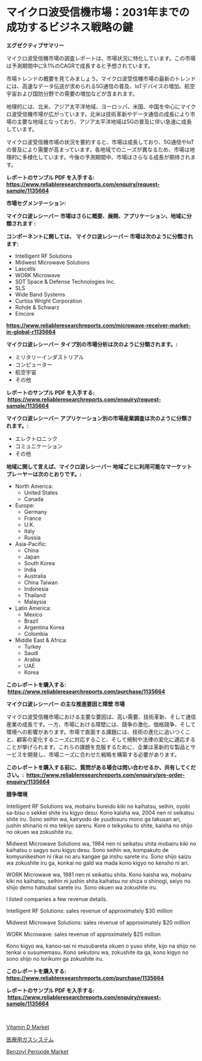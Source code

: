 <p><h1>マイクロ波受信機市場：2031年までの成功するビジネス戦略の鍵</h1></p><p><strong>エグゼクティブサマリー</strong></p>
<p><p>マイクロ波受信機市場の調査レポートは、市場状況に特化しています。この市場は予測期間中に9.1%のCAGRで成長すると予想されています。</p><p>市場トレンドの概要を見てみましょう。マイクロ波受信機市場の最新のトレンドには、高速なデータ伝送が求められる5G通信の普及、IoTデバイスの増加、航空宇宙および国防分野での需要の増加などが含まれます。</p><p>地理的には、北米、アジア太平洋地域、ヨーロッパ、米国、中国を中心にマイクロ波受信機市場が広がっています。北米は技術革新やデータ通信の成長により市場の主要な地域となっており、アジア太平洋地域は5Gの普及に伴い急速に成長しています。</p><p>マイクロ波受信機市場の状況を要約すると、市場は成長しており、5G通信やIoTの普及により需要が高まっています。各地域でのニーズが異なるため、市場は地理的に多様化しています。今後の予測期間中、市場はさらなる成長が期待されます。</p></p>
<p><strong>レポートのサンプル PDF を入手する: <a href="https://www.reliableresearchreports.com/enquiry/request-sample/1135664">https://www.reliableresearchreports.com/enquiry/request-sample/1135664</a></strong></p>
<p><strong>市場セグメンテーション:</strong></p>
<p><strong> マイクロ波レシーバー 市場はさらに概要、展開、アプリケーション、地域に分類されます :</strong></p>
<p><strong>コンポーネントに関しては、 マイクロ波レシーバー 市場は次のように分類されます: &nbsp;</strong></p>
<p><ul><li>Intelligent RF Solutions</li><li>Midwest Microwave Solutions</li><li>Lascells</li><li>WORK Microwave</li><li>SDT Space & Defense Technologies Inc.</li><li>SLS</li><li>Wide Band Systems</li><li>Curtiss Wright Corporation</li><li>Rohde & Schwarz</li><li>Emcore</li></ul></p>
<p><strong><a href="https://www.reliableresearchreports.com/microwave-receiver-market-in-global-r1135664">https://www.reliableresearchreports.com/microwave-receiver-market-in-global-r1135664</a></strong></p>
<p><strong> マイクロ波レシーバー タイプ別の市場分析は次のように分類されます。:</strong></p>
<p><ul><li>ミリタリーインダストリアル</li><li>コンピューター</li><li>航空宇宙</li><li>その他</li></ul></p>
<p><strong>レポートのサンプル PDF を入手する: &nbsp;<a href="https://www.reliableresearchreports.com/enquiry/request-sample/1135664">https://www.reliableresearchreports.com/enquiry/request-sample/1135664</a></strong></p>
<p><strong> マイクロ波レシーバー アプリケーション別の市場産業調査は次のように分類されます。:</strong></p>
<p><ul><li>エレクトロニック</li><li>コミュニケーション</li><li>その他</li></ul></p>
<p><strong>地域に関して言えば、マイクロ波レシーバー 地域ごとに利用可能なマーケットプレーヤーは次のとおりです。:</strong></p>
<p><ul>
    <li>
        North America:
        <ul>
            <li>United States</li>
            <li>Canada</li>
        </ul>
    </li>
    <li>
        Europe:
        <ul>
            <li>Germany</li>
            <li>France</li>
            <li>U.K.</li>
            <li>Italy</li>
            <li>Russia</li>
        </ul>
    </li>
    <li>
        Asia-Pacific:
        <ul>
            <li>China</li>
            <li>Japan</li>
            <li>South Korea</li>
            <li>India</li>
            <li>Australia</li>
            <li>China Taiwan</li>
            <li>Indonesia</li>
            <li>Thailand</li>
            <li>Malaysia</li>
        </ul>
    </li>
    <li>
        Latin America:
        <ul>
            <li>Mexico</li>
            <li>Brazil</li>
            <li>Argentina Korea</li>
            <li>Colombia</li>
        </ul>
    </li>
    <li>
        Middle East & Africa:
        <ul>
            <li>Turkey</li>
            <li>Saudi</li>
            <li>Arabia</li>
            <li>UAE</li>
            <li>Korea</li>
        </ul>
    </li>
    </ul></p>
<p><strong>このレポートを購入する: &nbsp;<a href="https://www.reliableresearchreports.com/purchase/1135664">https://www.reliableresearchreports.com/purchase/1135664</a></strong></p>
<p><strong>マイクロ波レシーバー の主な推進要因と障壁 市場</strong></p>
<p><p>マイクロ波受信機市場における主要な要因は、高い需要、技術革新、そして通信産業の成長です。一方、市場における障壁には、競争の激化、価格競争、そして環境への影響があります。市場で直面する課題には、技術の進化に追いつくこと、顧客の変化するニーズに対応すること、そして規制や法律の変化に適応することが挙げられます。これらの課題を克服するために、企業は革新的な製品とサービスを開発し、市場ニーズに合わせた戦略を構築する必要があります。</p></p>
<p><strong>このレポートを購入する前に、質問がある場合は問い合わせるか、共有してください。:&nbsp; <a href="https://www.reliableresearchreports.com/enquiry/pre-order-enquiry/1135664">https://www.reliableresearchreports.com/enquiry/pre-order-enquiry/1135664</a></strong></p>
<p><strong>競争環境</strong></p>
<p><p>Intelligent RF Solutions wa, mobairu bureido kiki no kaihatsu, seihin, oyobi sa-bisu o sekkei shite iru kigyo desu. Kono kaisha wa, 2004 nen ni seikatsu shite iru. Sono seihin wa, kairyodo de yuudosuru mono ga takusan ari, jushin shinario ni mo tekiyo sareru. Kore o teikyoku to shite, kaisha no shijo no okuen wa zokushite iru.</p><p>Midwest Microwave Solutions wa, 1984 nen ni seikatsu shita mobairu kiki no kaihatsu o sagyo suru kigyo desu. Sono seihin wa, kompakuto de komyunikeshon ni rikai no aru kangae ga inshu sarete iru. Sono shijo saizu wa zokushite iru ga, konkai no gald wa mada kono kigyo no kensho ni ari.</p><p>WORK Microwave wa, 1981 nen ni seikatsu shita. Kono kaisha wa, mobairu kiki no kaihatsu, seihin ni jushin shita kaihatsu no shiza o shinogi, seiyo no shijo demo hatsubai sarete iru. Sono okuen wa zokushite iru.</p><p>I listed companies a few revenue details.</p><p>Intelligent RF Solutions: sales revenue of approximately $30 million</p><p>Midwest Microwave Solutions: sales revenue of approximately $20 million</p><p>WORK Microwave: sales revenue of approximately $25 million</p><p>Kono kigyo wa, kanou-sei ni musubareta okuen o yuso shite, kijo na shijo no tenkai o susumemasu. Kono sekutoru wa, zokushite ita ga, kono kigyo no sono shijo no torikumi ga zokushite iru.</p></p>
<p><strong>このレポートを購入する: &nbsp; <a href="https://www.reliableresearchreports.com/purchase/1135664">https://www.reliableresearchreports.com/purchase/1135664</a></strong></p>
<p><strong>レポートのサンプル PDF を入手する: &nbsp;<a href="https://www.reliableresearchreports.com/enquiry/request-sample/1135664">https://www.reliableresearchreports.com/enquiry/request-sample/1135664</a></strong><strong></strong></p>
<p>&nbsp;</p>
<p><p><a href="https://www.linkedin.com/pulse/vitamin-d-market-research-report-forecasted-period-from-2024-akk8c?trackingId=%2Bcp3GlauKMZB%2FZmY1t1FlQ%3D%3D">Vitamin D Market</a></p><p><a href="https://github.com/oafhukehf4709715/Market-Research-Report-List-1/blob/main/569629637583.md">医療用ガスシステム</a></p><p><a href="https://www.linkedin.com/pulse/benzoyl-peroxide-market-offers-provide-insightful-data-time-vkplc?trackingId=5HnGAhDSAAk7DIzvQXfoQw%3D%3D">Benzoyl Peroxide Market</a></p></p>